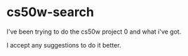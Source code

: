 # cs50w-search
I've been trying to do the cs50w project 0 and what i've got.

I accept any suggestions to do it better.
